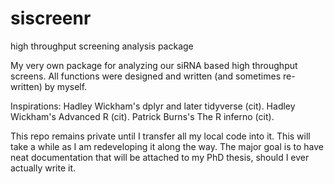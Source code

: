 # siscreenr
high throughput screening analysis package

My very own package for analyzing our siRNA based high throughput screens.
All functions were designed and written (and sometimes re-written) by myself.

Inspirations:
Hadley Wickham's dplyr and later tidyverse (cit).
Hadley Wickham's Advanced R (cit).
Patrick Burns's The R inferno (cit).

This repo remains private until I transfer all my local code into it. This will take a while as I am redeveloping it along the way.
The major goal is to have neat documentation that will be attached to my PhD thesis, should I ever actually write it.
